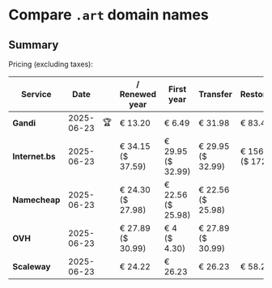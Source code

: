 # Compare `.art` domain names

## Summary

Pricing (excluding taxes):

| Service | Date |  | / Renewed year | First year | Transfer | Restoration |
|--|--|--|--|--|--|--|
| **Gandi** | 2025-06-23 | 🏆 | € 13.20 | € 6.49 | € 31.98 | € 83.44 |
| **Internet.bs** | 2025-06-23 |  | € 34.15<br>($ 37.59) | € 29.95<br>($ 32.99) | € 29.95<br>($ 32.99) | € 156.69<br>($ 172.59) |
| **Namecheap** | 2025-06-23 |  | € 24.30<br>($ 27.98) | € 22.56<br>($ 25.98) | € 22.56<br>($ 25.98) |  |
| **OVH** | 2025-06-23 |  | € 27.89<br>($ 30.99) | € 4<br>($ 4.30) | € 27.89<br>($ 30.99) |  |
| **Scaleway** | 2025-06-23 |  | € 24.22 | € 26.23 | € 26.23 | € 58.26 |
